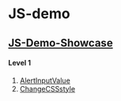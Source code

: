 # JS-demo
## <a href="https://github.com/jiaqd1203/JS-demo/blob/main/JS-Demo-Showcase/index.html" target="_blank">JS-Demo-Showcase</a><br/>
#### Level 1
1. [AlertInputValue](https://jiaqd1203.github.io/JS-demo/Level1/AlertInputValue/AlertInputValue.html)<br>
2. [ChangeCSSstyle](https://jiaqd1203.github.io/JS-demo/Level1/ChangeCSSstyle/changeCSSstyle2.0.html)<br>

